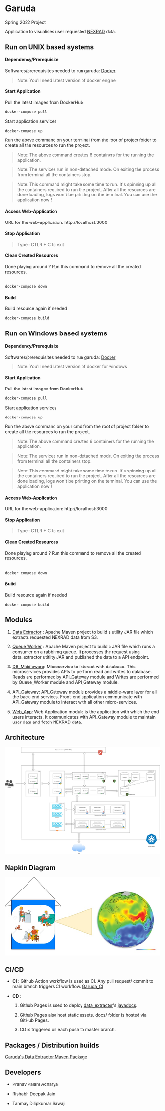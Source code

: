 # Garuda

Spring 2022 Project

Application to visualises user requested [NEXRAD](https://www.ncei.noaa.gov/products/radar/next-generation-weather-radar) data.

## Run on UNIX based systems

#### Dependency/Prerequisite

Softwares/prerequisites needed to run garuda: [Docker](https://docs.docker.com/engine/install/)

> Note: You'll need latest version of docker engine

#### Start Application

Pull the latest images from DockerHub

```sh
docker-compose pull
```

Start application services

```sh
docker-compose up
```

Run the above command on your terminal from the root of project folder to create all the resources to run the project.

> Note: The above command creates 6 containers for the running the application.

> Note: The services run in non-detached mode. On exiting the process from terminal all the containers stop.

> Note: This command might take some time to run. It's spinning up all the containers required to run the project. After all the resources are done loading, logs won't be printing on the terminal. You can use the application now !

#### Access Web-Application

URL for the web-application: http://localhost:3000

#### Stop Application

> Type : CTLR + C to exit

#### Clean Created Resources

Done playing around ? Run this command to remove all the created resources.

```sh

docker-compose down

```

#### Build

Build resource again if needed

```sh
docker-compose build
```

## Run on Windows based systems

#### Dependency/Prerequisite

Softwares/prerequisites needed to run garuda: [Docker](https://docs.docker.com/desktop/windows/install/)

> Note: You'll need latest version of docker for windows

#### Start Application

Pull the latest images from DockerHub

```sh
docker-compose pull
```

Start application services

```sh
docker-compose up
```

Run the above command on your cmd from the root of project folder to create all the resources to run the project.

> Note: The above command creates 6 containers for the running the application.

> Note: The services run in non-detached mode. On exiting the process from terminal all the containers stop.

> Note: This command might take some time to run. It's spinning up all the containers required to run the project. After all the resources are done loading, logs won't be printing on the terminal. You can use the application now !

#### Access Web-Application

URL for the web-application: http://localhost:3000

#### Stop Application

> Type : CTLR + C to exit

#### Clean Created Resources

Done playing around ? Run this command to remove all the created resources.

```sh

docker compose down

```

#### Build

Build resource again if needed

```sh
docker compose build
```

## Modules

1. [Data Extractor](./data_extractor/README.md) : Apache Maven project to build a utility JAR file which extracts requested NEXRAD data from S3.

2. [Queue Worker](./queue_worker/README.md) : Apache Maven project to build a JAR file which runs a consumer on a rabbitmq queue. It processes the request using data_extractor utitlity JAR and published the data to a API endpoint.

3. [DB_Middleware](./db_middleware/README.md): Microservice to interact with database. This microservices provides APIs to perform read and writes to database. Reads are performed by API_Gateway module and Writes are performed by Queue_Worker module and API_Gateway module.

4. [API_Gateway](./apigateway/README.md): API_Gateway module provides a middle-ware layer for all the back-end services. Front-end application communicate with API_Gateway module to interact with all other micro-services.

5. [Web_App](./web_app/README.md): Web Application module is the application with which the end users interacts. It communicates with API_Gateway module to maintain user data and fetch NEXRAD data.

## Architecture

![Garuda Architecture Diagram](./docs/diagram/Architecture_diagram.jpg)

## Napkin Diagram

![Garuda Napkin Diagram](./docs/diagram/napkin_diagram.jpeg)

## CI/CD

- **CI** : Github Action workflow is used as CI. Any pull request/ commit to main branch triggers CI workflow. [Garuda_CI](./.github/workflows/garuda__github_actions_CI.yml)

- **CD** :

  1.  Github Pages is used to deploy [data_extractor](./data_extractor/README.md)'s [javadocs](https://courses.airavata.org/garuda/data_extractor/index.html).

  2.  Github Pages also host static assets. docs/ folder is hosted via GitHub Pages.

  3.  CD is triggered on each push to master branch.

## Packages / Distribution builds

[Garuda's Data Extractor Maven Package](https://github.com/airavata-courses/garuda/packages/1236747)

## Developers

- Pranav Palani Acharya

- Rishabh Deepak Jain

- Tanmay Dilipkumar Sawaji

